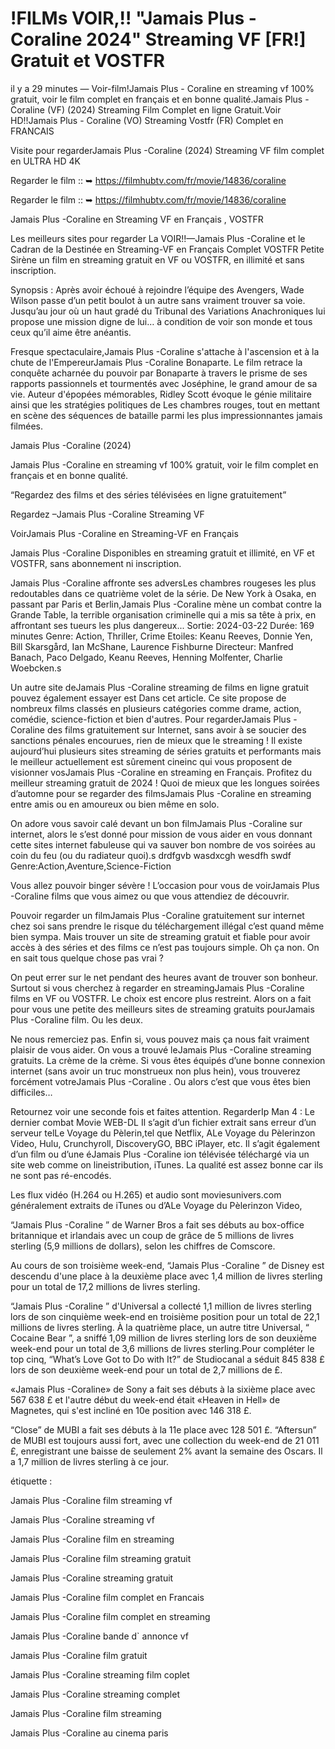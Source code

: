 # !FILMs VOIR,!! "Jamais Plus - Coraline 2024" Streaming VF [FR!] Gratuit et VOSTFR
il y a 29 minutes — Voir-film!Jamais Plus - Coraline en streaming vf 100% gratuit, voir le film complet en français et en bonne qualité.Jamais Plus -Coraline (VF) (2024) Streaming Film Complet en ligne Gratuit.Voir HD!!Jamais Plus - Coraline (VO) Streaming Vostfr (FR) Complet en FRANCAIS

Visite pour regarderJamais Plus -Coraline (2024) Streaming VF film complet en ULTRA HD 4K

Regarder le film :: ➥ https://filmhubtv.com/fr/movie/14836/coraline

Regarder le film :: ➥ https://filmhubtv.com/fr/movie/14836/coraline


Jamais Plus -Coraline en Streaming VF en Français , VOSTFR

Les meilleurs sites pour regarder La VOIR!!—Jamais Plus -Coraline et le Cadran de la Destinée en Streaming-VF en Français Complet VOSTFR Petite Sirène un film en streaming gratuit en VF ou VOSTFR, en illimité et sans inscription.

Synopsis : Après avoir échoué à rejoindre l’équipe des Avengers, Wade Wilson passe d’un petit boulot à un autre sans vraiment trouver sa voie. Jusqu’au jour où un haut gradé du Tribunal des Variations Anachroniques lui propose une mission digne de lui… à condition de voir son monde et tous ceux qu’il aime être anéantis.

Fresque spectaculaire,Jamais Plus -Coraline s'attache à l'ascension et à la chute de l'EmpereurJamais Plus -Coraline Bonaparte. Le film retrace la conquête acharnée du pouvoir par Bonaparte à travers le prisme de ses rapports passionnels et tourmentés avec Joséphine, le grand amour de sa vie. Auteur d'épopées mémorables, Ridley Scott évoque le génie militaire ainsi que les stratégies politiques de Les chambres rouges, tout en mettant en scène des séquences de bataille parmi les plus impressionnantes jamais filmées.

Jamais Plus -Coraline (2024)

Jamais Plus -Coraline en streaming vf 100% gratuit, voir le film complet en français et en bonne qualité.

“Regardez des films et des séries télévisées en ligne gratuitement”

Regardez –Jamais Plus -Coraline Streaming VF

VoirJamais Plus -Coraline en Streaming-VF en Français

Jamais Plus -Coraline Disponibles en streaming gratuit et illimité, en VF et VOSTFR, sans abonnement ni inscription.

Jamais Plus -Coraline affronte ses adversLes chambres rougeses les plus redoutables dans ce quatrième volet de la série. De New York à Osaka, en passant par Paris et Berlin,Jamais Plus -Coraline mène un combat contre la Grande Table, la terrible organisation criminelle qui a mis sa tête à prix, en affrontant ses tueurs les plus dangereux... Sortie: 2024-03-22 Durée: 169 minutes Genre: Action, Thriller, Crime Etoiles: Keanu Reeves, Donnie Yen, Bill Skarsgård, Ian McShane, Laurence Fishburne Directeur: Manfred Banach, Paco Delgado, Keanu Reeves, Henning Molfenter, Charlie Woebcken.s

Un autre site deJamais Plus -Coraline streaming de films en ligne gratuit pouvez également essayer est Dans cet article. Ce site propose de nombreux films classés en plusieurs catégories comme drame, action, comédie, science-fiction et bien d'autres. Pour regarderJamais Plus -Coraline des films gratuitement sur Internet, sans avoir à se soucier des sanctions pénales encourues, rien de mieux que le streaming ! Il existe aujourd’hui plusieurs sites streaming de séries gratuits et performants mais le meilleur actuellement est sûrement cineinc qui vous proposent de visionner vosJamais Plus -Coraline en streaming en Français. Profitez du meilleur streaming gratuit de 2024 ! Quoi de mieux que les longues soirées d’automne pour se regarder des filmsJamais Plus -Coraline en streaming entre amis ou en amoureux ou bien même en solo.

On adore vous savoir calé devant un bon filmJamais Plus -Coraline sur internet, alors le s’est donné pour mission de vous aider en vous donnant cette sites internet fabuleuse qui va sauver bon nombre de vos soirées au coin du feu (ou du radiateur quoi).s drdfgvb wasdxcgh wesdfh swdf Genre:Action,Aventure,Science-Fiction

Vous allez pouvoir binger sévère ! L’occasion pour vous de voirJamais Plus -Coraline films que vous aimez ou que vous attendiez de découvrir.

Pouvoir regarder un filmJamais Plus -Coraline gratuitement sur internet chez soi sans prendre le risque du téléchargement illégal c’est quand même bien sympa. Mais trouver un site de streaming gratuit et fiable pour avoir accès à des séries et des films ce n’est pas toujours simple. Oh ça non. On en sait tous quelque chose pas vrai ?

On peut errer sur le net pendant des heures avant de trouver son bonheur. Surtout si vous cherchez à regarder en streamingJamais Plus -Coraline films en VF ou VOSTFR. Le choix est encore plus restreint. Alors on a fait pour vous une petite des meilleurs sites de streaming gratuits pourJamais Plus -Coraline film. Ou les deux.

Ne nous remerciez pas. Enfin si, vous pouvez mais ça nous fait vraiment plaisir de vous aider. On vous a trouvé leJamais Plus -Coraline streaming gratuits. La crème de la crème. Si vous êtes équipés d’une bonne connexion internet (sans avoir un truc monstrueux non plus hein), vous trouverez forcément votreJamais Plus -Coraline . Ou alors c’est que vous êtes bien difficiles…

Retournez voir une seconde fois et faites attention. RegarderIp Man 4 : Le dernier combat Movie WEB-DL Il s’agit d’un fichier extrait sans erreur d’un serveur telLe Voyage du Pèlerin,tel que Netflix, ALe Voyage du Pèlerinzon Video, Hulu, Crunchyroll, DiscoveryGO, BBC iPlayer, etc. Il s’agit également d’un film ou d’une éJamais Plus -Coraline ion télévisée téléchargé via un site web comme on lineistribution, iTunes. La qualité est assez bonne car ils ne sont pas ré-encodés.

Les flux vidéo (H.264 ou H.265) et audio sont moviesunivers.com généralement extraits de iTunes ou d’ALe Voyage du Pèlerinzon Video,

“Jamais Plus -Coraline ” de Warner Bros a fait ses débuts au box-office britannique et irlandais avec un coup de grâce de 5 millions de livres sterling (5,9 millions de dollars), selon les chiffres de Comscore.

Au cours de son troisième week-end, “Jamais Plus -Coraline ” de Disney est descendu d'une place à la deuxième place avec 1,4 million de livres sterling pour un total de 17,2 millions de livres sterling.

“Jamais Plus -Coraline ” d'Universal a collecté 1,1 million de livres sterling lors de son cinquième week-end en troisième position pour un total de 22,1 millions de livres sterling. À la quatrième place, un autre titre Universal, “ Cocaine Bear ”, a sniffé 1,09 million de livres sterling lors de son deuxième week-end pour un total de 3,6 millions de livres sterling.Pour compléter le top cinq, “What’s Love Got to Do with It?” de Studiocanal a séduit 845 838 £ lors de son deuxième week-end pour un total de 2,7 millions de £.

«Jamais Plus -Coraline» de Sony a fait ses débuts à la sixième place avec 567 638 £ et l'autre début du week-end était «Heaven in Hell» de Magnetes, qui s'est incliné en 10e position avec 146 318 £.

“Close” de MUBI a fait ses débuts à la 11e place avec 128 501 £. “Aftersun” de MUBI est toujours aussi fort, avec une collection du week-end de 21 011 £, enregistrant une baisse de seulement 2% avant la semaine des Oscars. Il a 1,7 million de livres sterling à ce jour.

étiquette :

Jamais Plus -Coraline film streaming vf

Jamais Plus -Coraline streaming vf

Jamais Plus -Coraline film en streaming

Jamais Plus -Coraline film streaming gratuit

Jamais Plus -Coraline streaming gratuit

Jamais Plus -Coraline film complet en Francais

Jamais Plus -Coraline film complet en streaming

Jamais Plus -Coraline bande d` annonce vf

Jamais Plus -Coraline film gratuit

Jamais Plus -Coraline streaming film coplet

Jamais Plus -Coraline streaming complet

Jamais Plus -Coraline film streaming

Jamais Plus -Coraline au cinema paris
